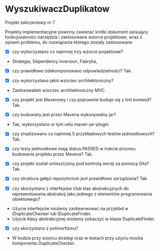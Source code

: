 # WyszukiwaczDuplikatow
Projekt zaliczeniowy nr 7


Projekty implementacyjne powinny zawierać krótki dokument opisujący funkcjonalności narzędzia i zastosowane wzorce projektowe, wraz z opisem problemu, do rozwiązania którego zostały zastosowane.



- [x] czy wykorzystano co najmniej trzy wzorce projektowe?
- Strategia, Dependency inversion, Fabryka,

- [x] czy prawidłowo zdekomponowano odpowiedzialności?
Tak.

- [x] czy wykorzystano jakiś wzorzec architektoniczny?
- Zastosowalam wzorzec architektoniczny MVC.

- [x] czy projekt jest Mavenowy i czy poprawnie buduje się z linii komend?
Tak.

- [x] czy budowany jest przez Mavena wykonywalny jar?
- Tak, wykorzystano w tym celu maven-jar-plugin.

- [x] czy zrealizowano co najmniej 5 przykładowych testów jednostkowych?
Tak.
- [x] czy testy jednostkowe mają status PASSED w trakcie procesu budowania projektu przez Mavena?
Tak.
- [x] czy projekt został umieszczony pod kontrolą wersji za pomocą Gita?
Tak.
- [x] czy struktura gałęzi repozytorium jest prawidłowo zarządzana?
Tak.

- [x] czy skorzystano z interfejsów i/lub klas abstrakcyjnych do reprezentowania abstrakcji jako jednego z elementów programowania obiektowego?
- Użycie interfejsów możemy zaobserwować na przykład w IDuplicateChecker lub IDuplicateFinder.
- Użycie klasy abstrakcyjnej możemy zobaczyć w klasie DuplicateFinder.

- [x] czy skorzystano z polimorfizmu?
- W kodzie przy wzorcu strategi oraz w testach przy użyciu mocka komponentu DuplicateChecker.
